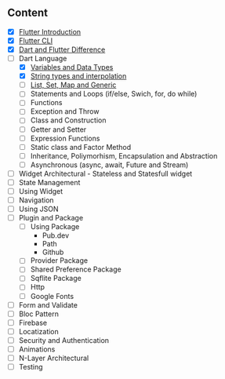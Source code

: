 ## Content

- [x] [Flutter Introduction](./Flutter%20Introduction/README.md)
- [x] [Flutter CLI](./Flutter%20CLI/README.md)
- [x] [Dart and Flutter Difference](./Flutter%20and%20Dart%20Difference/README.md)
- [ ] Dart Language
  - [x] [Variables and Data Types](./DartVariablesandDataTypes/README.md)
  - [x] [String types and interpolation](./StringTypeInterpolations/README.md)
  - [ ] [List, Set, Map and Generic](./ListSetMapandGeneric/ListSetMapandGeneric.md)
  - [ ] Statements and Loops (if/else, Swich, for, do while)
  - [ ] Functions
  - [ ] Exception and Throw
  - [ ] Class and Construction
  - [ ] Getter and Setter
  - [ ] Expression Functions
  - [ ] Static class and Factor Method
  - [ ] Inheritance, Poliymorhism, Encapsulation and Abstraction
  - [ ] Asynchronous (async, await, Future and Stream)
- [ ] Widget Architectural - Stateless and Statesfull widget
- [ ] State Management
- [ ] Using Widget
- [ ] Navigation
- [ ] Using JSON
- [ ] Plugin and Package
  - [ ] Using Package 
    - Pub.dev
    - Path
    - Github
  - [ ] Provider Package
  - [ ] Shared Preference Package
  - [ ] Sqflite Package
  - [ ] Http
  - [ ] Google Fonts
- [ ] Form and Validate
- [ ] Bloc Pattern
- [ ] Firebase
- [ ] Locatization
- [ ] Security and Authentication
- [ ] Animations
- [ ] N-Layer Architectural
- [ ] Testing